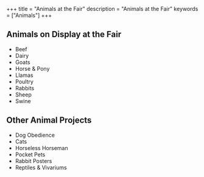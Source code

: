 +++
title = "Animals at the Fair"
description = "Animals at the Fair"
keywords = ["Animals"]
+++

## Animals on Display at the Fair

* Beef
* Dairy
* Goats
* Horse & Pony
* Llamas
* Poultry
* Rabbits
* Sheep
* Swine

## Other Animal Projects

* Dog Obedience
* Cats
* Horseless Horseman
* Pocket Pets
* Rabbit Posters
* Reptiles & Vivariums
